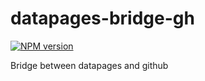 # datapages-bridge-gh
[![NPM version][npm-image]][npm-url]

Bridge between datapages and github

[npm-image]: https://img.shields.io/npm/v/datapages-bridge-gh.svg?style=flat-square
[npm-url]: https://npmjs.org/package/datapages-bridge-gh
